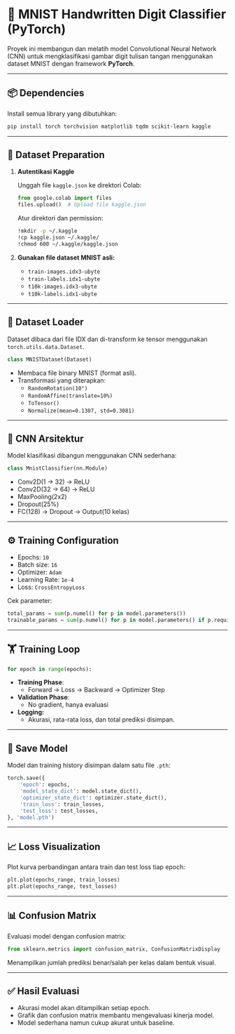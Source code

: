 # 🧠 MNIST Handwritten Digit Classifier (PyTorch)

Proyek ini membangun dan melatih model Convolutional Neural Network (CNN) untuk mengklasifikasi gambar digit tulisan tangan menggunakan dataset MNIST dengan framework **PyTorch**.

---

## 📦 Dependencies

Install semua library yang dibutuhkan:

```bash
pip install torch torchvision matplotlib tqdm scikit-learn kaggle
```

---

## 📁 Dataset Preparation

1. **Autentikasi Kaggle**
   
   Unggah file `kaggle.json` ke direktori Colab:

   ```python
   from google.colab import files
   files.upload()  # Upload file kaggle.json
   ```

   Atur direktori dan permission:

   ```bash
   !mkdir -p ~/.kaggle
   !cp kaggle.json ~/.kaggle/
   !chmod 600 ~/.kaggle/kaggle.json
   ```

2. **Gunakan file dataset MNIST asli:**

   - `train-images.idx3-ubyte`
   - `train-labels.idx1-ubyte`
   - `t10k-images.idx3-ubyte`
   - `t10k-labels.idx1-ubyte`

---

## 🧾 Dataset Loader

Dataset dibaca dari file IDX dan di-transform ke tensor menggunakan `torch.utils.data.Dataset`.

```python
class MNISTDataset(Dataset)
```

- Membaca file binary MNIST (format asli).
- Transformasi yang diterapkan:
  - `RandomRotation(10°)`
  - `RandomAffine(translate=10%)`
  - `ToTensor()`
  - `Normalize(mean=0.1307, std=0.3081)`

---

## 🧠 CNN Arsitektur

Model klasifikasi dibangun menggunakan CNN sederhana:

```python
class MnistClassifier(nn.Module)
```

- Conv2D(1 → 32) → ReLU  
- Conv2D(32 → 64) → ReLU  
- MaxPooling(2x2)  
- Dropout(25%)  
- FC(128) → Dropout → Output(10 kelas)

---

## ⚙️ Training Configuration

- Epochs: `10`  
- Batch size: `16`  
- Optimizer: `Adam`  
- Learning Rate: `1e-4`  
- Loss: `CrossEntropyLoss`

Cek parameter:

```python
total_params = sum(p.numel() for p in model.parameters())
trainable_params = sum(p.numel() for p in model.parameters() if p.requires_grad)
```

---

## 🏋️ Training Loop

```python
for epoch in range(epochs):
```

- **Training Phase**:
  - Forward → Loss → Backward → Optimizer Step
- **Validation Phase**:
  - No gradient, hanya evaluasi
- **Logging:**
  - Akurasi, rata-rata loss, dan total prediksi disimpan.

---

## 💾 Save Model

Model dan training history disimpan dalam satu file `.pth`:

```python
torch.save({
    'epoch': epochs,
    'model_state_dict': model.state_dict(),
    'optimizer_state_dict': optimizer.state_dict(),
    'train_loss': train_losses,
    'test_loss': test_losses,
}, 'model.pth')
```

---

## 📈 Loss Visualization

Plot kurva perbandingan antara train dan test loss tiap epoch:

```python
plt.plot(epochs_range, train_losses)
plt.plot(epochs_range, test_losses)
```

---

## 📊 Confusion Matrix

Evaluasi model dengan confusion matrix:

```python
from sklearn.metrics import confusion_matrix, ConfusionMatrixDisplay
```

Menampilkan jumlah prediksi benar/salah per kelas dalam bentuk visual.

---

## ✅ Hasil Evaluasi

- Akurasi model akan ditampilkan setiap epoch.
- Grafik dan confusion matrix membantu mengevaluasi kinerja model.
- Model sederhana namun cukup akurat untuk baseline.
